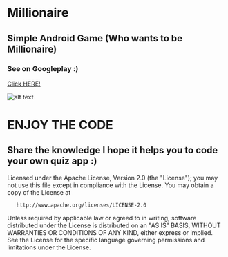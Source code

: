 # Millionaire
## Simple Android Game (Who wants to be Millionaire)

### See on Googleplay :)
[Click HERE!](https://play.google.com/store/apps/details?id=com.milyoner.akademi.bilisim.milyoner
)

![alt text](https://image.ibb.co/jZ08C7/milyoner_coverr_ing.png "preview")

# ENJOY THE CODE
## Share the knowledge I hope it helps you to code your own quiz app :)




   Licensed under the Apache License, Version 2.0 (the "License");
   you may not use this file except in compliance with the License.
   You may obtain a copy of the License at

       http://www.apache.org/licenses/LICENSE-2.0

   Unless required by applicable law or agreed to in writing, software
   distributed under the License is distributed on an "AS IS" BASIS,
   WITHOUT WARRANTIES OR CONDITIONS OF ANY KIND, either express or implied.
   See the License for the specific language governing permissions and
   limitations under the License.
